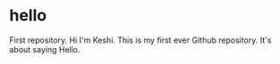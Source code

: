 # hello
First repository.
Hi I'm Keshi. This is my first ever Github repository.
It's about saying Hello.
